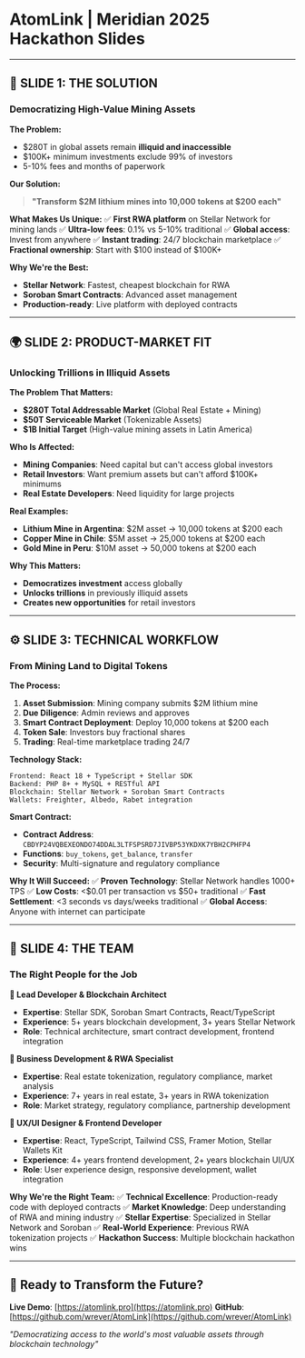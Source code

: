 # AtomLink | Meridian 2025 Hackathon Slides

---

## 🎯 SLIDE 1: THE SOLUTION
### **Democratizing High-Value Mining Assets**

**The Problem:**
- $280T in global assets remain **illiquid and inaccessible**
- $100K+ minimum investments exclude 99% of investors
- 5-10% fees and months of paperwork

**Our Solution:**
> **"Transform $2M lithium mines into 10,000 tokens at $200 each"**

**What Makes Us Unique:**
✅ **First RWA platform** on Stellar Network for mining lands
✅ **Ultra-low fees**: 0.1% vs 5-10% traditional
✅ **Global access**: Invest from anywhere
✅ **Instant trading**: 24/7 blockchain marketplace
✅ **Fractional ownership**: Start with $100 instead of $100K+

**Why We're the Best:**
- **Stellar Network**: Fastest, cheapest blockchain for RWA
- **Soroban Smart Contracts**: Advanced asset management
- **Production-ready**: Live platform with deployed contracts

---

## 🌍 SLIDE 2: PRODUCT-MARKET FIT
### **Unlocking Trillions in Illiquid Assets**

**The Problem That Matters:**
- **$280T Total Addressable Market** (Global Real Estate + Mining)
- **$50T Serviceable Market** (Tokenizable Assets)
- **$1B Initial Target** (High-value mining assets in Latin America)

**Who Is Affected:**
- **Mining Companies**: Need capital but can't access global investors
- **Retail Investors**: Want premium assets but can't afford $100K+ minimums
- **Real Estate Developers**: Need liquidity for large projects

**Real Examples:**
- **Lithium Mine in Argentina**: $2M asset → 10,000 tokens at $200 each
- **Copper Mine in Chile**: $5M asset → 25,000 tokens at $200 each
- **Gold Mine in Peru**: $10M asset → 50,000 tokens at $200 each

**Why This Matters:**
- **Democratizes investment** access globally
- **Unlocks trillions** in previously illiquid assets
- **Creates new opportunities** for retail investors

---

## ⚙️ SLIDE 3: TECHNICAL WORKFLOW
### **From Mining Land to Digital Tokens**

**The Process:**
1. **Asset Submission**: Mining company submits $2M lithium mine
2. **Due Diligence**: Admin reviews and approves
3. **Smart Contract Deployment**: Deploy 10,000 tokens at $200 each
4. **Token Sale**: Investors buy fractional shares
5. **Trading**: Real-time marketplace trading 24/7

**Technology Stack:**
```
Frontend: React 18 + TypeScript + Stellar SDK
Backend: PHP 8+ + MySQL + RESTful API
Blockchain: Stellar Network + Soroban Smart Contracts
Wallets: Freighter, Albedo, Rabet integration
```

**Smart Contract:**
- **Contract Address**: `CBDYP24VQBEXEONDO74DDAL3LTFSPSRD7JIVBP53YKDXK7YBH2CPHFP4`
- **Functions**: `buy_tokens`, `get_balance`, `transfer`
- **Security**: Multi-signature and regulatory compliance

**Why It Will Succeed:**
✅ **Proven Technology**: Stellar Network handles 1000+ TPS
✅ **Low Costs**: <$0.01 per transaction vs $50+ traditional
✅ **Fast Settlement**: <3 seconds vs days/weeks traditional
✅ **Global Access**: Anyone with internet can participate

---

## 👥 SLIDE 4: THE TEAM
### **The Right People for the Job**

**🔧 Lead Developer & Blockchain Architect**
- **Expertise**: Stellar SDK, Soroban Smart Contracts, React/TypeScript
- **Experience**: 5+ years blockchain development, 3+ years Stellar Network
- **Role**: Technical architecture, smart contract development, frontend integration

**💼 Business Development & RWA Specialist**
- **Expertise**: Real estate tokenization, regulatory compliance, market analysis
- **Experience**: 7+ years in real estate, 3+ years in RWA tokenization
- **Role**: Market strategy, regulatory compliance, partnership development

**🎨 UX/UI Designer & Frontend Developer**
- **Expertise**: React, TypeScript, Tailwind CSS, Framer Motion, Stellar Wallets Kit
- **Experience**: 4+ years frontend development, 2+ years blockchain UI/UX
- **Role**: User experience design, responsive development, wallet integration

**Why We're the Right Team:**
✅ **Technical Excellence**: Production-ready code with deployed contracts
✅ **Market Knowledge**: Deep understanding of RWA and mining industry
✅ **Stellar Expertise**: Specialized in Stellar Network and Soroban
✅ **Real-World Experience**: Previous RWA tokenization projects
✅ **Hackathon Success**: Multiple blockchain hackathon wins

---

## 🚀 Ready to Transform the Future?

**Live Demo**: [https://atomlink.pro](https://atomlink.pro)
**GitHub**: [https://github.com/wrever/AtomLink](https://github.com/wrever/AtomLink)

*"Democratizing access to the world's most valuable assets through blockchain technology"*